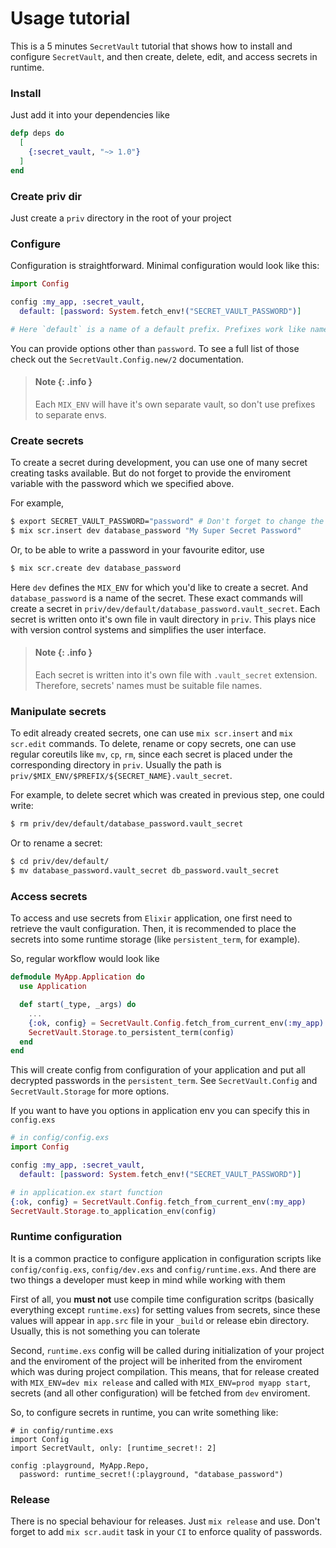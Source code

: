 # Usage tutorial

This is a 5 minutes `SecretVault` tutorial that shows how to install
and configure `SecretVault`, and then create, delete, edit, and access
secrets in runtime.

### Install

Just add it into your dependencies like
```elixir
defp deps do
  [
    {:secret_vault, "~> 1.0"}
  ]
end
```

### Create priv dir

Just create a `priv` directory in the root of your project

### Configure

Configuration is straightforward. Minimal configuration would look
like this:

```elixir
import Config

config :my_app, :secret_vault,
  default: [password: System.fetch_env!("SECRET_VAULT_PASSWORD")]

# Here `default` is a name of a default prefix. Prefixes work like namespaces for secrets.
```


You can provide options other than
`password`. To see a full list of those check out the
`SecretVault.Config.new/2` documentation.

> #### Note {: .info }
>
> Each `MIX_ENV` will have it's own separate vault, so don't use
> prefixes to separate envs.

### Create secrets

To create a secret during development, you can use one of many secret
creating tasks available. But do not forget to provide the enviroment
variable with the password which we specified above.

For example,

```sh
$ export SECRET_VAULT_PASSWORD="password" # Don't forget to change the password value
$ mix scr.insert dev database_password "My Super Secret Password"
```

Or, to be able to write a password in your favourite editor, use

```sh
$ mix scr.create dev database_password
```

Here `dev` defines the `MIX_ENV` for which you'd like to create a
secret. And `database_password` is a name of the secret. These exact
commands will create a secret in
`priv/dev/default/database_password.vault_secret`. Each secret is
written onto it's own file in vault directory in `priv`. This plays
nice with version control systems and simplifies the user interface.

> #### Note {: .info }
>
> Each secret is written into it's own file with `.vault_secret`
> extension. Therefore, secrets' names must be suitable file names.

### Manipulate secrets

To edit already created secrets, one can use `mix scr.insert` and `mix
scr.edit` commands. To delete, rename or copy secrets, one
can use regular coreutils like `mv`, `cp`, `rm`, since each secret is
placed under the corresponding directory in `priv`. Usually the path
is `priv/$MIX_ENV/$PREFIX/${SECRET_NAME}.vault_secret`.

For example, to delete secret which was created in previous step, one
could write:

```sh
$ rm priv/dev/default/database_password.vault_secret
```

Or to rename a secret:
```sh
$ cd priv/dev/default/
$ mv database_password.vault_secret db_password.vault_secret
```

### Access secrets

To access and use secrets from `Elixir` application, one first need to
retrieve the vault configuration. Then, it is recommended to place the
secrets into some runtime storage (like `persistent_term`, for
example).

So, regular workflow would look like

```elixir
defmodule MyApp.Application do
  use Application

  def start(_type, _args) do
    ...
    {:ok, config} = SecretVault.Config.fetch_from_current_env(:my_app)
    SecretVault.Storage.to_persistent_term(config)
  end
end
```

This will create config from configuration of your application and put
all decrypted passwords in the `persistent_term`. See
`SecretVault.Config` and `SecretVault.Storage` for more options.

If you want to have you options in application env you can specify
this in `config.exs`

```elixir
# in config/config.exs
import Config

config :my_app, :secret_vault,
  default: [password: System.fetch_env!("SECRET_VAULT_PASSWORD")]

# in application.ex start function
{:ok, config} = SecretVault.Config.fetch_from_current_env(:my_app)
SecretVault.Storage.to_application_env(config)
```

### Runtime configuration

It is a common practice to configure application in configuration scripts like `config/config.exs`, `config/dev.exs` and `config/runtime.exs`. And there are two things
a developer must keep in mind while working with them

First of all, you **must not** use compile time configuration scritps (basically everything except `runtime.exs`) for setting values from secrets, since these values will appear in `app.src` file in your `_build` or release ebin directory. Usually, this is not something you can tolerate

Second, `runtime.exs` config will be called during initialization of your project and the enviroment of the project will be inherited from the enviroment which was during project compilation. This means, that for release created with `MIX_ENV=dev mix release` and called with
`MIX_ENV=prod myapp start`, secrets (and all other configuration) will be fetched from `dev` enviroment.

So, to configure secrets in runtime, you can write something like:

```
# in config/runtime.exs
import Config
import SecretVault, only: [runtime_secret!: 2]

config :playground, MyApp.Repo,
  password: runtime_secret!(:playground, "database_password")
```

### Release

There is no special behaviour for releases. Just `mix release` and
use. Don't forget to add `mix scr.audit` task in your `CI` to enforce
quality of passwords.
